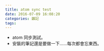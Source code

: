 ```yaml
---
title: atom sync test
date: 2016-07-09 16:08:20
categories: 雜記
tags:
---
```


- atom 同步測試。
- 安裝的筆記還是要做一下……每次都會忘東西。
